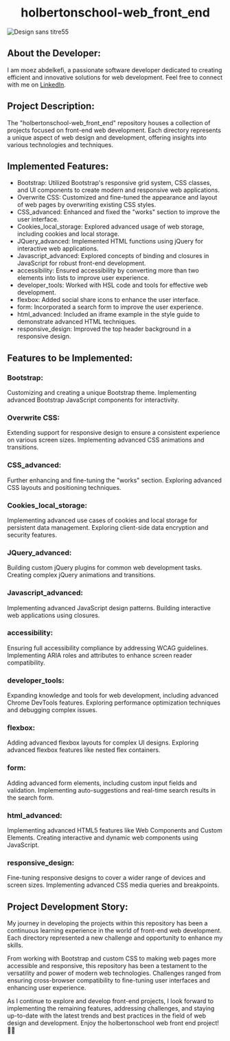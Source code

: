<h1 align="center">holbertonschool-web_front_end</h1>

![Design sans titre55](https://github.com/moezabdelkefi/holbertonschool-web_front_end/assets/113900578/a21a4c66-bef2-45eb-a319-fa98c42b7ed3)


## About the Developer:

I am moez abdelkefi, a passionate software developer dedicated to creating efficient and innovative solutions for web development. Feel free to connect with me on [LinkedIn](https://www.linkedin.com/in/moez-abdelkefi/).

## Project Description:

The "holbertonschool-web_front_end" repository houses a collection of projects focused on front-end web development. Each directory represents a unique aspect of web design and development, offering insights into various technologies and techniques.

## Implemented Features:

- Bootstrap: Utilized Bootstrap's responsive grid system, CSS classes, and UI components to create modern and responsive web applications.
- Overwrite CSS: Customized and fine-tuned the appearance and layout of web pages by overwriting existing CSS styles.
- CSS_advanced: Enhanced and fixed the "works" section to improve the user interface.
- Cookies_local_storage: Explored advanced usage of web storage, including cookies and local storage.
- JQuery_advanced: Implemented HTML functions using jQuery for interactive web applications.
- Javascript_advanced: Explored concepts of binding and closures in JavaScript for robust front-end development.
- accessibility: Ensured accessibility by converting more than two elements into lists to improve user experience.
- developer_tools: Worked with HSL code and tools for effective web development.
- flexbox: Added social share icons to enhance the user interface.
- form: Incorporated a search form to improve the user experience.
- html_advanced: Included an iframe example in the style guide to demonstrate advanced HTML techniques.
- responsive_design: Improved the top header background in a responsive design.

## Features to be Implemented:

### Bootstrap:

Customizing and creating a unique Bootstrap theme.
Implementing advanced Bootstrap JavaScript components for interactivity.

### Overwrite CSS:

Extending support for responsive design to ensure a consistent experience on various screen sizes.
Implementing advanced CSS animations and transitions.

### CSS_advanced:

Further enhancing and fine-tuning the "works" section.
Exploring advanced CSS layouts and positioning techniques.

### Cookies_local_storage:

Implementing advanced use cases of cookies and local storage for persistent data management.
Exploring client-side data encryption and security features.

### JQuery_advanced:

Building custom jQuery plugins for common web development tasks.
Creating complex jQuery animations and transitions.

### Javascript_advanced:

Implementing advanced JavaScript design patterns.
Building interactive web applications using closures.

### accessibility:

Ensuring full accessibility compliance by addressing WCAG guidelines.
Implementing ARIA roles and attributes to enhance screen reader compatibility.

### developer_tools:

Expanding knowledge and tools for web development, including advanced Chrome DevTools features.
Exploring performance optimization techniques and debugging complex issues.

### flexbox:

Adding advanced flexbox layouts for complex UI designs.
Exploring advanced flexbox features like nested flex containers.

### form:

Adding advanced form elements, including custom input fields and validation.
Implementing auto-suggestions and real-time search results in the search form.

### html_advanced:

Implementing advanced HTML5 features like Web Components and Custom Elements.
Creating interactive and dynamic web components using JavaScript.

### responsive_design:

Fine-tuning responsive designs to cover a wider range of devices and screen sizes.
Implementing advanced CSS media queries and breakpoints.

## Project Development Story:

My journey in developing the projects within this repository has been a continuous learning experience in the world of front-end web development. Each directory represented a new challenge and opportunity to enhance my skills.

From working with Bootstrap and custom CSS to making web pages more accessible and responsive, this repository has been a testament to the versatility and power of modern web technologies. Challenges ranged from ensuring cross-browser compatibility to fine-tuning user interfaces and enhancing user experience.

As I continue to explore and develop front-end projects, I look forward to implementing the remaining features, addressing challenges, and staying up-to-date with the latest trends and best practices in the field of web design and development.
Enjoy the holbertonschool web front end project! 🚀🎉
